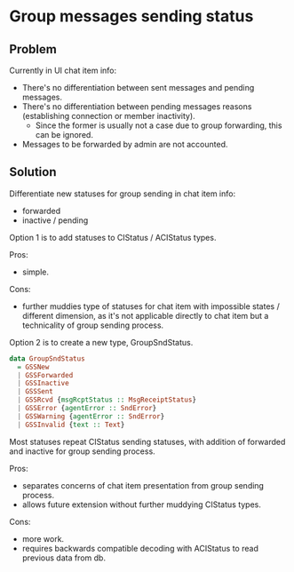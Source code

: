 # Group messages sending status

## Problem

Currently in UI chat item info:
- There's no differentiation between sent messages and pending messages.
- There's no differentiation between pending messages reasons (establishing connection or member inactivity).
  - Since the former is usually not a case due to group forwarding, this can be ignored.
- Messages to be forwarded by admin are not accounted.

## Solution

Differentiate new statuses for group sending in chat item info:
- forwarded
- inactive / pending

Option 1 is to add statuses to CIStatus / ACIStatus types.

Pros:
- simple.

Cons:
- further muddies type of statuses for chat item with impossible states / different dimension, as it's not applicable directly to chat item but a technicality of group sending process.

Option 2 is to create a new type, GroupSndStatus.

```haskell
data GroupSndStatus
  = GSSNew
  | GSSForwarded
  | GSSInactive
  | GSSSent
  | GSSRcvd {msgRcptStatus :: MsgReceiptStatus}
  | GSSError {agentError :: SndError}
  | GSSWarning {agentError :: SndError}
  | GSSInvalid {text :: Text}
```

Most statuses repeat CIStatus sending statuses, with addition of forwarded and inactive for group sending process.

Pros:
- separates concerns of chat item presentation from group sending process.
- allows future extension without further muddying CIStatus types.

Cons:
- more work.
- requires backwards compatible decoding with ACIStatus to read previous data from db.
